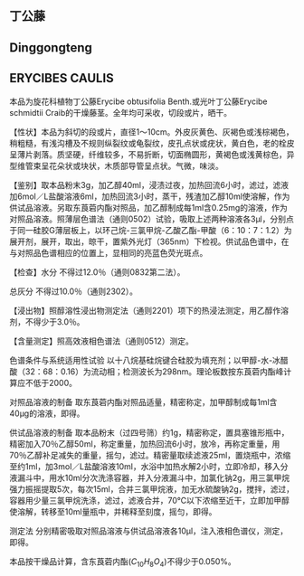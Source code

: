 ## 丁公藤

## Dinggongteng

## ERYCIBES CAULIS

本品为旋花科植物丁公藤Erycibe obtusifolia Benth.或光叶丁公藤Erycibe schmidtii Craib的干燥藤茎。全年均可采收，切段或片，晒干。

【性状】本品为斜切的段或片，直径1～10cm。外皮灰黄色、灰褐色或浅棕褐色，稍粗糙，有浅沟槽及不规则纵裂纹或龟裂纹，皮孔点状或疣状，黄白色，老的栓皮呈薄片剥落。质坚硬，纤维较多，不易折断，切面椭圆形，黄褐色或浅黄棕色，异型维管束呈花朵状或块状，木质部导管呈点状。气微，味淡。

【鉴别】取本品粉末3g，加乙醇40ml，浸渍过夜，加热回流6小时，滤过，滤液加6mol／L盐酸溶液6ml，加热回流3小时，蒸干，残渣加乙醇10ml使溶解，作为供试品溶液。另取东莨菪内酯对照品，加乙醇制成每1ml含0.25mg的溶液，作为对照品溶液。照薄层色谱法（通则0502）试验，吸取上述两种溶液各3μl，分别点于同一硅胶G薄层板上，以环己烷-三氯甲烷-乙酸乙酯-甲酸（6：10：7：1.2）为展开剂，展开，取出，晾干，置紫外光灯（365nm）下检视。供试品色谱中，在与对照品色谱相应的位置上，显相同的亮蓝色荧光斑点。

【检查】水分 不得过12.0％（通则0832第二法）。

总灰分 不得过10.0％（通则2302）。

【浸出物】照醇溶性浸出物测定法（通则2201）项下的热浸法测定，用乙醇作溶剂，不得少于3.0％。

【含量测定】照高效液相色谱法（通则0512）测定。

色谱条件与系统适用性试验 以十八烷基硅烷键合硅胶为填充剂；以甲醇-水-冰醋酸（32：68：0.16）为流动相；检测波长为298nm。理论板数按东莨菪内酯峰计算应不低于2000。

对照品溶液的制备 取东莨菪内酯对照品适量，精密称定，加甲醇制成每1ml含40μg的溶液，即得。

供试品溶液的制备 取本品粉末（过四号筛）约1g，精密称定，置具塞锥形瓶中，精密加入70％乙醇50ml，称定重量，加热回流6小时，放冷，再称定重量，用70％乙醇补足减失的重量，摇匀，滤过。精密量取续滤液25ml，置烧瓶中，浓缩至约1ml，加3mol／L盐酸溶液10ml，水浴中加热水解2小时，立即冷却，移入分液漏斗中，用水10ml分次洗涤容器，并入分液漏斗中，加氯化钠2g，用三氯甲烷强力振摇提取5次，每次15ml，合并三氯甲烷液，加无水硫酸钠2g，搅拌，滤过，容器用少量三氯甲烷洗涤，滤过，滤液合并，70℃以下浓缩至近干，立即加甲醇使溶解，转移至10ml量瓶中，并稀释至刻度，摇匀，即得。

测定法 分别精密吸取对照品溶液与供试品溶液各10μl，注入液相色谱仪，测定，即得。

本品按干燥品计算，含东莨菪内酯$( C _ { 1 0 } H _ { 8 } O _ { 4 } )$不得少于0.050%。